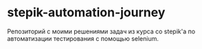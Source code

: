 # stepik-automation-journey
Репозиторий с моими решениями задач из курса со stepik'а по автоматизации тестирования с помощью selenium.

